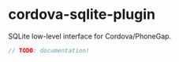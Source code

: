 # cordova-sqlite-plugin

SQLite low-level interface for Cordova/PhoneGap.

```js
// TODO: documentation!
```
